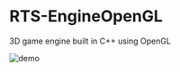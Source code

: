 # RTS-EngineOpenGL
3D game engine built in C++ using OpenGL

![demo](https://giphy.com/86eec179-f56e-4bdf-b36f-98e2d11e782f)
